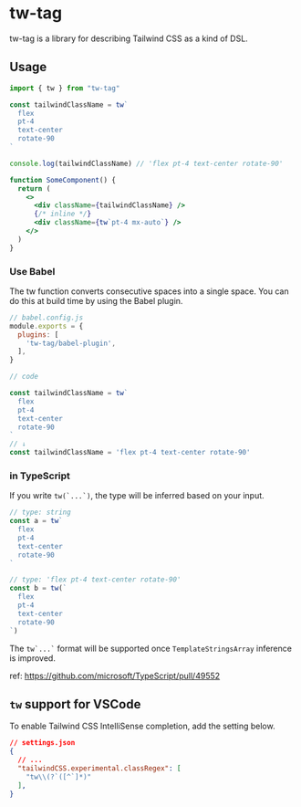 # tw-tag

tw-tag is a library for describing Tailwind CSS as a kind of DSL.

## Usage

```jsx
import { tw } from "tw-tag"

const tailwindClassName = tw`
  flex
  pt-4
  text-center
  rotate-90
`

console.log(tailwindClassName) // 'flex pt-4 text-center rotate-90'

function SomeComponent() {
  return (
    <>
      <div className={tailwindClassName} />
      {/* inline */}
      <div className={tw`pt-4 mx-auto`} />
    </>
  )
}
```

### Use Babel

The tw function converts consecutive spaces into a single space.
You can do this at build time by using the Babel plugin.

```js
// babel.config.js
module.exports = {
  plugins: [
    'tw-tag/babel-plugin',
  ],
}
```

```js
// code

const tailwindClassName = tw`
  flex
  pt-4
  text-center
  rotate-90
`
// ↓
const tailwindClassName = 'flex pt-4 text-center rotate-90'
```

### in TypeScript

If you write ``tw(`...`)``, the type will be inferred based on your input.

```ts
// type: string
const a = tw`
  flex
  pt-4
  text-center
  rotate-90
`

// type: 'flex pt-4 text-center rotate-90'
const b = tw(`
  flex
  pt-4
  text-center
  rotate-90
`)
```

The `` tw`...` `` format will be supported once `TemplateStringsArray` inference is improved.

ref: https://github.com/microsoft/TypeScript/pull/49552

## `tw` support for VSCode

To enable Tailwind CSS IntelliSense completion, add the setting below.

```json
// settings.json
{
  // ...
  "tailwindCSS.experimental.classRegex": [
    "tw\\(?`([^`]*)"
  ],
}
```
